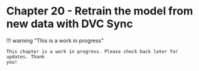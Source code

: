 # Chapter 20 - Retrain the model from new data with DVC Sync

!!! warning "This is a work in progress"

    This chapter is a work in progress. Please check back later for updates. Thank
    you!

